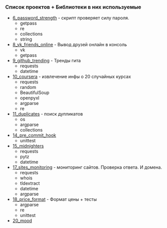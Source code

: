 ### Список проектов + Библиотеки в них используемые
- [6_password_strength](6_password_strength/README.md) - скрипт проверяет силу пароля.
    - getpass
    - re
    - collections 
    - string 
- [8_vk_friends_online](8_vk_friends_online/README.md) - Вывод друзей онлайн в консоль
  - vk
  - getpass
- [9_github_trending](9_github_trending/README.md) - Тренды гита
  - requests
  - datetime 
- [10_coursera](10_coursera/README.md) - извлечение инфы о 20 случайных курсах
  - requests
  - random
  - BeautifulSoup
  - openpyxl 
  - argparse
  - re
- [11_duplicates](11_duplicates/README.md) - поиск дупликатов
  - os
  - argparse
  - collections
- [14_pre_commit_hook](14_pre_commit_hook/README.md) 
  - unittest
- [15_midnighters](15_midnighters/README.md) 
  - requests
  - pytz
  - datetime
- [17_sites_monitoring](17_sites_monitoring/README.md) - мониторинг сайтов. Проверка ответа. И домена.
  - requests
  - whois
  - tldextract
  - datetime 
  - argparse
 - [18_price_format](18_price_format/README.md) - Формат цены + тесты
   - argparse  
   - re
   - unittest
 - [20_mood](20_mood/README.md)
